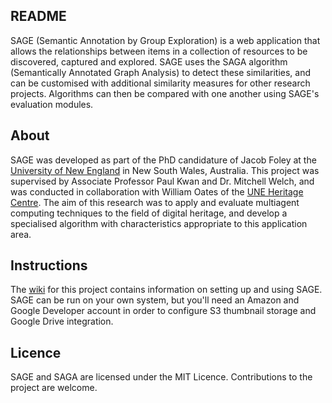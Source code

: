 ## README
SAGE (Semantic Annotation by Group Exploration) is a web application that allows the relationships between items in a collection of resources to be discovered, captured and explored. SAGE uses the SAGA algorithm (Semantically Annotated Graph Analysis) to detect these similarities, and can be customised with additional similarity measures for other research projects. Algorithms can then be compared with one another using SAGE's evaluation modules.

## About
SAGE was developed as part of the PhD candidature of Jacob Foley at the [University of New England](http://www.une.edu.au/) in New South Wales, Australia. This project was supervised by Associate Professor Paul Kwan and Dr. Mitchell Welch, and was conducted in collaboration with William Oates of the [UNE Heritage Centre](http://www.une.edu.au/library/heritage-centre). The aim of this research was to apply and evaluate multiagent computing techniques to the field of digital heritage, and develop a specialised algorithm with characteristics appropriate to this application area.

## Instructions
The [wiki](https://github.com/jacobjfoley/sage/wiki) for this project contains information on setting up and using SAGE. SAGE can be run on your own system, but you'll need an Amazon and Google Developer account in order to configure S3 thumbnail storage and Google Drive integration.

## Licence
SAGE and SAGA are licensed under the MIT Licence. Contributions to the project are welcome.
